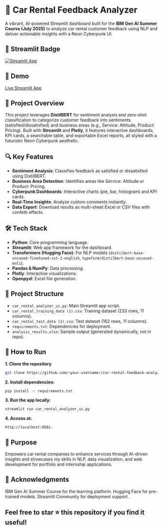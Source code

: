# 🚗 Car Rental Feedback Analyzer

A vibrant, AI-powered Streamlit dashboard built for the **IBM Gen AI Summer Course (July 2025)** to analyze car rental customer feedback using NLP and deliver actionable insights with a Neon Cyberpunk UI.

## 🌟 Streamlit Badge
[![Streamlit App](https://static.streamlit.io/badges/streamlit_badge_black_white.svg)](https://carrentalfeedbackanalyzer-ibm-shalvisurve.streamlit.app)

## 🌟 Demo
[Live Streamlit App](https://carrentalfeedbackanalyzer-ibm-shalvisurve.streamlit.app)

## 📖 Project Overview
This project leverages **DistilBERT** for sentiment analysis and zero-shot classification to categorize customer feedback into sentiments (satisfied/dissatisfied) and business areas (e.g., Service: Attitude, Product: Pricing). Built with **Streamlit** and **Plotly**, it features interactive dashboards, KPI cards, a searchable table, and exportable Excel reports, all styled with a futuristic Neon Cyberpunk aesthetic.

## 🔍 Key Features
- **Sentiment Analysis**: Classifies feedback as satisfied or dissatisfied using DistilBERT.
- **Business Area Detection**: Identifies areas like Service: Attitude or Product: Pricing.
- **Cyberpunk Dashboards**: Interactive charts (pie, bar, histogram) and KPI cards.
- **Real-Time Insights**: Analyze custom comments instantly.
- **Data Export**: Download results as multi-sheet Excel or CSV files with confetti effects.

## 🛠️ Tech Stack
- **Python**: Core programming language.
- **Streamlit**: Web app framework for the dashboard.
- **Transformers (Hugging Face)**: For NLP models (`distilbert-base-uncased-finetuned-sst-2-english`, `typeform/distilbert-base-uncased-mnli`).
- **Pandas & NumPy**: Data processing.
- **Plotly**: Interactive visualizations.
- **Openpyxl**: Excel file generation.

## 📂 Project Structure
- `car_rental_analyzer_ui.py`: Main Streamlit app script.
- `car_rental_training_data (1).csv`: Training dataset (233 rows, 11 columns).
- `car_rental_test_data (1).csv`: Test dataset (162 rows, 11 columns).
- `requirements.txt`: Dependencies for deployment.
- `analysis_results.xlsx`: Sample output (generated dynamically, not in repo).

## 🚀 How to Run
**1. Clone the repository**
   ```bash
   git clone https://github.com/<your-username>/car-rental-feedback-analyzer.git
   ```

**2. Install dependencies:**
   ```bash
   pip install -r requirements.txt
   ```

**3. Run the app locally:**
   ```bash
   streamlit run car_rental_analyzer_ui.py
   ```

**4. Access at:**
   ```
   http://localhost:8501.
   ```

## 🎯 Purpose
Empowers car rental companies to enhance services through AI-driven insights and showcases my skills in NLP, data visualization, and web development for portfolio and internship applications.


## 🙌 Acknowledgments
IBM Gen AI Summer Course for the learning platform.
Hugging Face for pre-trained models.
Streamlit Community for deployment support.


## Feel free to star ⭐ this repository if you find it useful!
